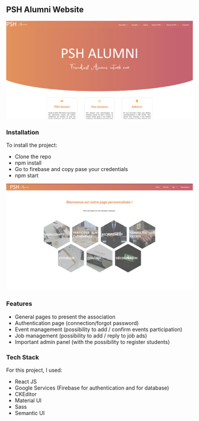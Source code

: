 ## PSH Alumni Website

![image info](./public/landing.png)

### Installation

To install the project:

- Clone the repo
- npm install
- Go to firebase and copy pase your credentials
- npm start


![image info](./public/account.png)

### Features

- General pages to present the association
- Authentication page (connection/forgot password)
- Event management (possibility to add / confirm events participation)
- Job management (possibility to add / reply to job ads)
- Important admin panel (with the possibility to register students)

### Tech Stack

For this project, I used:

- React JS
- Google Services (Firebase for authentication and for database)
- CKEditor
- Material UI
- Sass
- Semantic UI